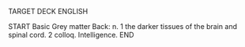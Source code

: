 TARGET DECK
ENGLISH

START
Basic
Grey matter
Back: n. 1 the darker tissues of the brain and spinal cord. 2 colloq. Intelligence.
END
